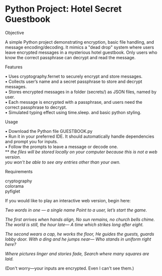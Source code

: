 # Python Project: Hotel Secret Guestbook

Objective

A simple Python project demonstrating encryption, basic file handling, and message encoding/decoding. It mimics a "dead drop" system where users leave encrypted messages in a mysterious hotel guestbook. Only users who know the correct passphrase can decrypt and read the message.

Features

• Uses cryptography.fernet to securely encrypt and store messages.<br>
• Collects user’s name and a secret passphrase to store and decrypt messages.<br>
• Stores encrypted messages in a folder (secrets/) as JSON files, named by user.<br>
• Each message is encrypted with a passphrase, and users need the correct passphrase to decrypt.<br>
• Simulated typing effect using time.sleep. and basic python styling.<br>

Usage

• Download the Python file GUESTBOOK.py <br> 
• Run it in your preferred IDE. It should automatically handle dependencies and prompt you for inputs. <br>
• Follow the prompts to leave a message or decode one. <br>
** *the files will be stored locally on your computer because this is not a web version. <br>
you won't be able to see any entries other than your own.*

Requirements <br>

cryptography  
colorama  
pyfiglet


If you would like to play an interactive web version, begin here: 

<i>Two words in one — a single name
Point to a user, let’s start the game.

The first arrives when hands align, No sun remains, no church bells chime. The world is still, the hour late—
A time which strikes long after eight.

The second wears a cap, he works the floor, He guides the guests, guards lobby door. With a ding and he jumps near— Who stands in uniform right here?

Where pictures linger and stories fade,
Search where many squares are laid.</i>

(Don't worry—your inputs are encrypted. Even I can't see them.)
